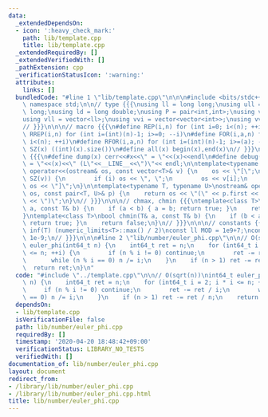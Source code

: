 ```yaml
---
data:
  _extendedDependsOn:
  - icon: ':heavy_check_mark:'
    path: lib/template.cpp
    title: lib/template.cpp
  _extendedRequiredBy: []
  _extendedVerifiedWith: []
  _pathExtension: cpp
  _verificationStatusIcon: ':warning:'
  attributes:
    links: []
  bundledCode: "#line 1 \"lib/template.cpp\"\n\n\n#include <bits/stdc++.h>\nusing\
    \ namespace std;\n\n// type {{{\nusing ll = long long;\nusing ull = unsigned long\
    \ long;\nusing ld = long double;\nusing P = pair<int,int>;\nusing vi = vector<int>;\n\
    using vll = vector<ll>;\nusing vvi = vector<vector<int>>;\nusing vvll = vector<vector<ll>>;\n\
    // }}}\n\n\n// macro {{{\n#define REP(i,n) for (int i=0; i<(n); ++i)\n#define\
    \ RREP(i,n) for (int i=(int)(n)-1; i>=0; --i)\n#define FOR(i,a,n) for (int i=(a);\
    \ i<(n); ++i)\n#define RFOR(i,a,n) for (int i=(int)(n)-1; i>=(a); --i)\n\n#define\
    \ SZ(x) ((int)(x).size())\n#define all(x) begin(x),end(x)\n// }}}\n\n\n// debug\
    \ {{{\n#define dump(x) cerr<<#x<<\" = \"<<(x)<<endl\n#define debug(x) cerr<<#x<<\"\
    \ = \"<<(x)<<\" (L\"<<__LINE__<<\")\"<< endl;\n\ntemplate<typename T>\nostream&\
    \ operator<<(ostream& os, const vector<T>& v) {\n    os << \"[\";\n    REP (i,\
    \ SZ(v)) {\n        if (i) os << \", \";\n        os << v[i];\n    }\n    return\
    \ os << \"]\";\n}\n\ntemplate<typename T, typename U>\nostream& operator<<(ostream&\
    \ os, const pair<T, U>& p) {\n    return os << \"(\" << p.first << \" \" << p.second\
    \ << \")\";\n}\n// }}}\n\n\n// chmax, chmin {{{\ntemplate<class T>\nbool chmax(T&\
    \ a, const T& b) {\n    if (a < b) { a = b; return true; }\n    return false;\n\
    }\ntemplate<class T>\nbool chmin(T& a, const T& b) {\n    if (b < a) { a = b;\
    \ return true; }\n    return false;\n}\n// }}}\n\n\n// constants {{{\n#define\
    \ inf(T) (numeric_limits<T>::max() / 2)\nconst ll MOD = 1e9+7;\nconst ld EPS =\
    \ 1e-9;\n// }}}\n\n\n#line 2 \"lib/number/euler_phi.cpp\"\n\n// O(sqrt(n))\nint64_t\
    \ euler_phi(int64_t n) {\n    int64_t ret = n;\n    for (int64_t i = 2; i * i\
    \ <= n; ++i) {\n        if (n % i != 0) continue;\n        ret -= ret / i;\n \
    \       while (n % i == 0) n /= i;\n    }\n    if (n > 1) ret -= ret / n;\n  \
    \  return ret;\n}\n"
  code: "#include \"../template.cpp\"\n\n// O(sqrt(n))\nint64_t euler_phi(int64_t\
    \ n) {\n    int64_t ret = n;\n    for (int64_t i = 2; i * i <= n; ++i) {\n   \
    \     if (n % i != 0) continue;\n        ret -= ret / i;\n        while (n % i\
    \ == 0) n /= i;\n    }\n    if (n > 1) ret -= ret / n;\n    return ret;\n}\n"
  dependsOn:
  - lib/template.cpp
  isVerificationFile: false
  path: lib/number/euler_phi.cpp
  requiredBy: []
  timestamp: '2020-04-20 18:48:42+09:00'
  verificationStatus: LIBRARY_NO_TESTS
  verifiedWith: []
documentation_of: lib/number/euler_phi.cpp
layout: document
redirect_from:
- /library/lib/number/euler_phi.cpp
- /library/lib/number/euler_phi.cpp.html
title: lib/number/euler_phi.cpp
---
```

